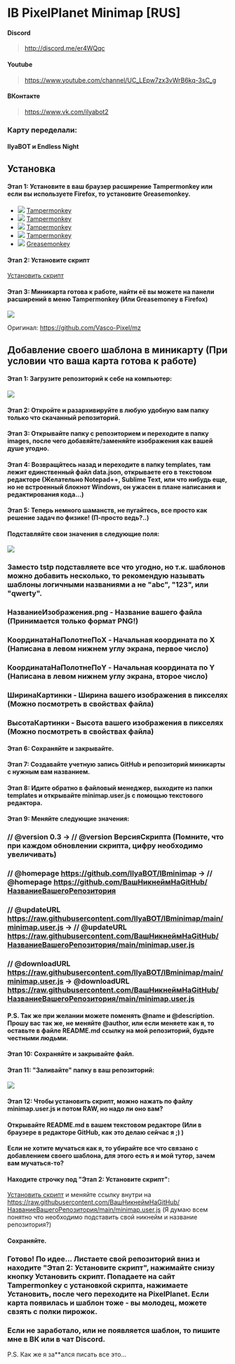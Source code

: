 # IB PixelPlanet Minimap [RUS]
#### Discord 
> http://discord.me/er4WQqc
#### Youtube 
> https://www.youtube.com/channel/UC_LEpw7zx3vWrB6kq-3sC_g
#### ВКонтакте
> https://www.vk.com/ilyabot2
### Карту переделали:
#### IlyaBOT и Endless Night

## Установка
#### Этап 1: Установите в ваш браузер расширение Tampermonkey или если вы используете Firefox, то установите Greasemonkey.
* ![](https://raw.githubusercontent.com/reek/anti-adblock-killer/gh-pages/images/chrome.png) [Tampermonkey](https://chrome.google.com/webstore/detail/tampermonkey/dhdgffkkebhmkfjojejmpbldmpobfkfo)
* ![](https://raw.githubusercontent.com/reek/anti-adblock-killer/gh-pages/images/opera.png) [Tampermonkey](https://addons.opera.com/extensions/details/tampermonkey-beta/)
* ![](https://raw.githubusercontent.com/reek/anti-adblock-killer/gh-pages/images/safari.png) [Tampermonkey](https://safari.tampermonkey.net/tampermonkey.safariextz)
* ![](https://raw.githubusercontent.com/reek/anti-adblock-killer/gh-pages/images/msedge.png) [Tampermonkey](https://www.microsoft.com/store/p/tampermonkey/9nblggh5162s)
* ![](https://raw.githubusercontent.com/reek/anti-adblock-killer/gh-pages/images/firefox.png) [Greasemonkey](https://addons.mozilla.org/firefox/addon/greasemonkey/)

#### Этап 2: Установите скрипт
<a href="https://raw.githubusercontent.com/IlyaBOT/IBminimap/main/minimap.user.js">Установить скрипт</a>

#### Этап 3: Миникарта готова к работе, найти её вы можете на панели расширений в меню Tampermonkey (Или Greasemoney в Firefox)

![](https://github.com/IlyaBOT/IBminimap/blob/main/images/image_2020-10-13_120039.png)

Оригинал: https://github.com/Vasco-Pixel/mz

## Добавление своего шаблона в миникарту (При условии что ваша карта готова к работе)
#### Этап 1: Загрузите репозиторий к себе на компьютер:
![](https://github.com/IlyaBOT/IBminimap/blob/main/images/qHsAOHJHC4Y.jpg)
#### Этап 2: Откройте и разархивируйте в любую удобную вам папку только что скачанный репозиторий.
#### Этап 3: Открывайте папку с репозиторием и переходите в папку images, после чего добавяйте/заменяйте изображения как вашей душе угодно.
#### Этап 4: Возвращйтесь назад и переходите в папку templates, там лежит единственный файл data.json, открываете его в текстовом редакторе (Желательно Notepad++, Sublime Text, или что нибудь еще, но не встроенный блокнот Windows, он ужасен в плане написания и редактирования кода...)
#### Этап 5: Теперь немного шаманств, не пугайтесь, все просто как решение задач по физике! (П-просто ведь?..)
#### Подставляйте свои значения в следующие поля:
![](https://github.com/IlyaBOT/IBminimap/blob/main/images/image_2020-10-13_110734.png)
### Заместо tstp подставляете все что угодно, но т.к. шаблонов можно добавить несколько, то рекомендую называть шаблоны логичными названиями а не "abc", "123", или "qwerty".
### НазваниеИзображения.png - Название вашего файла (Принимается только формат PNG!)
### КоординатаНаПолотнеПоX - Начальная координата по X (Написана в левом нижнем углу экрана, первое число)
### КоординатаНаПолотнеПоY - Начальная координата по Y (Написана в левом нижнем углу экрана, второе число)
### ШиринаКартинки - Ширина вашего изображения в пикселях (Можно посмотреть в свойствах файла)
### ВысотаКартинки - Высота вашего изображения в пикселях (Можно посмотреть в свойствах файла)
#### Этап 6: Сохраняйте и закрывайте.
#### Этап 7: Создавайте учетную запись GitHub и репозиторий миникарты с нужным вам названием.
#### Этап 8: Идите обратно в файловый менеджер, выходите из папки templates и открывайте minimap.user.js с помощью текстового редактора.
#### Этап 9: Меняйте следующие значения:
### // @version      0.3 -> // @version      ВерсияСкрипта (Помните, что при каждом обновлении скрипта, цифру необходимо увеличивать)
### // @homepage     https://github.com/IlyaBOT/IBminimap -> // @homepage     https://github.com/ВашНикнеймНаGitHub/НазваниеВашегоРепозитория
### // @updateURL    https://raw.githubusercontent.com/IlyaBOT/IBminimap/main/minimap.user.js -> // @updateURL    https://raw.githubusercontent.com/ВашНикнеймНаGitHub/НазваниеВашегоРепозитория/main/minimap.user.js
### // @downloadURL  https://raw.githubusercontent.com/IlyaBOT/IBminimap/main/minimap.user.js -> @downloadURL  https://raw.githubusercontent.com/ВашНикнеймНаGitHub/НазваниеВашегоРепозитория/main/minimap.user.js
#### P.S. Так же при желании можете поменять @name и @description. Прошу вас так же, не меняйте @author, или если меняете как я, то оставьте в файле README.md ссылку на мой репозиторий, будьте честными людьми.

#### Этап 10: Сохраняйте и закрывайте файл.
#### Этап 11: "Заливайте" папку в ваш репозиторий:
![](https://github.com/IlyaBOT/IBminimap/blob/main/images/image_2020-10-13_112803.png)
#### Этап 12: Чтобы установить скрипт, можно нажать по файлу minimap.user.js и потом RAW, но надо ли оно вам? 
#### Открывайте README.md в вашем текстовом редакторе (Или в браузере в редакторе GitHub, как это делаю сейчас я ;) )
#### Если не хотите мучаться как я, то убирайте все что связано с добавлением своего шаблона, для этого есть я и мой тутор, зачем вам мучаться-то?
#### Находите строчку под "Этап 2: Установите скрипт":
<a href="https://raw.githubusercontent.com/IlyaBOT/IBminimap/main/minimap.user.js">Установить скрипт</a> и меняйте ссылку внутри на
https://raw.githubusercontent.com/ВашНикнеймНаGitHub/НазваниеВашегоРепозитория/main/minimap.user.js (Я думаю всем понятно что необходимо подставить свой никнейм и название репозитория?)
#### Сохраняйте.
### Готово! По идее... Листаете свой репозиторий вниз и находите "Этап 2: Установите скрипт", нажимайте снизу кнопку Установить скрипт. Попадаете на сайт Tampermonkey с установкой скрипта, нажимаете Установить, после чего переходите на PixelPlanet. Если карта появилась и шаблон тоже - вы молодец, можете свзять с полки пирожок. 
### Если не заработало, или не появляется шаблон, то пишите мне в ВК или в чат Discord.
P.S. Как же я за**ался писать все это...
